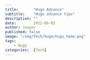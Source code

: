 ```yaml
---
title:       "Hugo Advance"
subtitle:    "Hugo advance tips"
description: ""
date:        2021-06-05
author: Jasper
published: false
image: "/img/Tech/hugo/hugo_home.png"
tags:
    - Hugo
categories:  [Tech]
---
```

